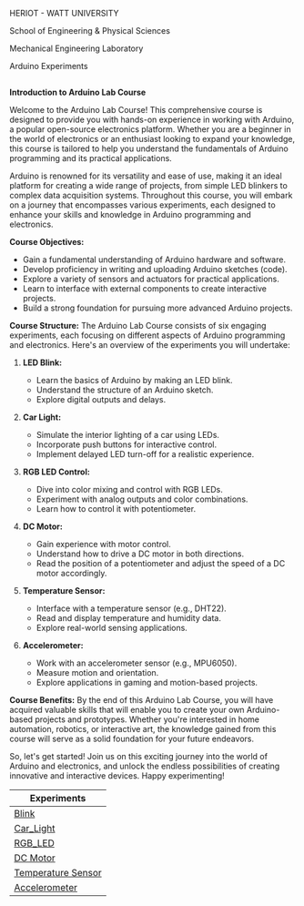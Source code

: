 HERIOT - WATT UNIVERSITY

School of Engineering & Physical Sciences

Mechanical Engineering Laboratory

Arduino Experiments


##

**Introduction to Arduino Lab Course**

Welcome to the Arduino Lab Course! This comprehensive course is designed to provide you with hands-on experience in working with Arduino, a popular open-source electronics platform. Whether you are a beginner in the world of electronics or an enthusiast looking to expand your knowledge, this course is tailored to help you understand the fundamentals of Arduino programming and its practical applications.

Arduino is renowned for its versatility and ease of use, making it an ideal platform for creating a wide range of projects, from simple LED blinkers to complex data acquisition systems. Throughout this course, you will embark on a journey that encompasses various experiments, each designed to enhance your skills and knowledge in Arduino programming and electronics.

**Course Objectives:**
- Gain a fundamental understanding of Arduino hardware and software.
- Develop proficiency in writing and uploading Arduino sketches (code).
- Explore a variety of sensors and actuators for practical applications.
- Learn to interface with external components to create interactive projects.
- Build a strong foundation for pursuing more advanced Arduino projects.

**Course Structure:**
The Arduino Lab Course consists of six engaging experiments, each focusing on different aspects of Arduino programming and electronics. Here's an overview of the experiments you will undertake:

1. **LED Blink:**
   - Learn the basics of Arduino by making an LED blink.
   - Understand the structure of an Arduino sketch.
   - Explore digital outputs and delays.

2. **Car Light:**
   - Simulate the interior lighting of a car using LEDs.
   - Incorporate push buttons for interactive control.
   - Implement delayed LED turn-off for a realistic experience.

3. **RGB LED Control:**
   - Dive into color mixing and control with RGB LEDs.
   - Experiment with analog outputs and color combinations.
   - Learn how to control it with potentiometer.

4. **DC Motor:**
   - Gain experience with motor control.
   - Understand how to drive a DC motor in both directions.
   - Read the position of a potentiometer and adjust the speed of a DC motor accordingly.

5. **Temperature Sensor:**
   - Interface with a temperature sensor (e.g., DHT22).
   - Read and display temperature and humidity data.
   - Explore real-world sensing applications.

6. **Accelerometer:**
   - Work with an accelerometer sensor (e.g., MPU6050).
   - Measure motion and orientation.
   - Explore applications in gaming and motion-based projects.


**Course Benefits:**
By the end of this Arduino Lab Course, you will have acquired valuable skills that will enable you to create your own Arduino-based projects and prototypes. Whether you're interested in home automation, robotics, or interactive art, the knowledge gained from this course will serve as a solid foundation for your future endeavors.

So, let's get started! Join us on this exciting journey into the world of Arduino and electronics, and unlock the endless possibilities of creating innovative and interactive devices. Happy experimenting!




| Experiments  |
| --------------- |
|   [ Blink](https://github.com/HWSHam1/Arduino_SensorsAndMotion/tree/main/1_Blink)  | 
|   [ Car_Light ](https://github.com/HWSHam1/Arduino_SensorsAndMotion/tree/main/2_CarLights)  | 
|  [ RGB_LED](https://github.com/HWSHam1/Arduino_SensorsAndMotion/tree/main/3_RGB_LED)   | 
|   [DC Motor](https://github.com/HWSHam1/Arduino_SensorsAndMotion/tree/main/4_DC_Motor)   | 
|   [Temperature Sensor](https://github.com/HWSHam1/Arduino_SensorsAndMotion/tree/main/4_DC_Motor) | 
|   [Accelerometer](https://github.com/HWSHam1/Arduino_SensorsAndMotion/tree/main/6_Accelerometer)  | 


